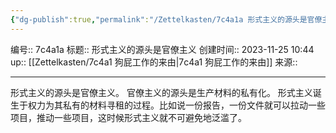 ```yaml
---
{"dg-publish":true,"permalink":"/Zettelkasten/7c4a1a 形式主义的源头是官僚主义/","dgPassFrontmatter":true}
---
```


编号:: 7c4a1a
标题:: 形式主义的源头是官僚主义
创建时间:: 2023-11-25 10:44
up:: [[Zettelkasten/7c4a1 狗屁工作的来由\|7c4a1 狗屁工作的来由]]
来源:: 

---
形式主义的源头是官僚主义。
官僚主义的源头是生产材料的私有化。
形式主义诞生于权力为其私有的材料寻租的过程。比如说一份报告，一份文件就可以拉动一些项目，推动一些项目，这时候形式主义就不可避免地泛滥了。
